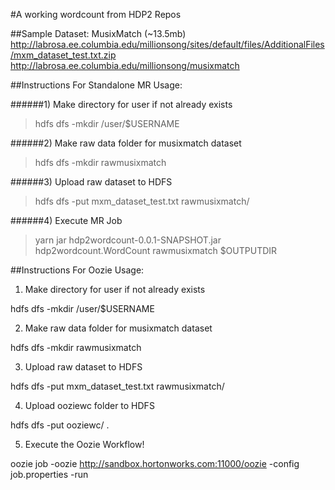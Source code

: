 #A working wordcount from HDP2 Repos

##Sample Dataset: MusixMatch (~13.5mb)
http://labrosa.ee.columbia.edu/millionsong/sites/default/files/AdditionalFiles/mxm_dataset_test.txt.zip
http://labrosa.ee.columbia.edu/millionsong/musixmatch



##Instructions For Standalone MR Usage:

######1) Make directory for user if not already exists

> hdfs dfs -mkdir /user/$USERNAME

######2) Make raw data folder for musixmatch dataset

> hdfs dfs -mkdir rawmusixmatch

######3) Upload raw dataset to HDFS

> hdfs dfs -put mxm_dataset_test.txt rawmusixmatch/

######4) Execute MR Job

> yarn jar hdp2wordcount-0.0.1-SNAPSHOT.jar hdp2wordcount.WordCount rawmusixmatch $OUTPUTDIR




##Instructions For Oozie  Usage:

1) Make directory for user if not already exists

hdfs dfs -mkdir /user/$USERNAME

2) Make raw data folder for musixmatch dataset

hdfs dfs -mkdir rawmusixmatch

3) Upload raw dataset to HDFS

hdfs dfs -put mxm_dataset_test.txt rawmusixmatch/

4) Upload ooziewc folder to HDFS

hdfs dfs -put ooziewc/ .

5) Execute the Oozie Workflow!

oozie job -oozie http://sandbox.hortonworks.com:11000/oozie -config job.properties  -run
